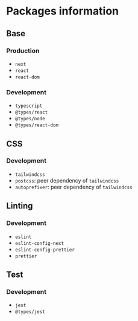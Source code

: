 # Packages information

## Base

### Production

- `next`
- `react`
- `react-dom`

### Development

- `typescript`
- `@types/react`
- `@types/node`
- `@types/react-dom`

## CSS

### Development

- `tailwindcss`
- `postcss`: peer dependency of `tailwindcss`
- `autoprefixer`: peer dependency of `tailwindcss`

## Linting

### Development

- `eslint`
- `eslint-config-next`
- `eslint-config-prettier`
- `prettier`

## Test

### Development

- `jest`
- `@types/jest`
